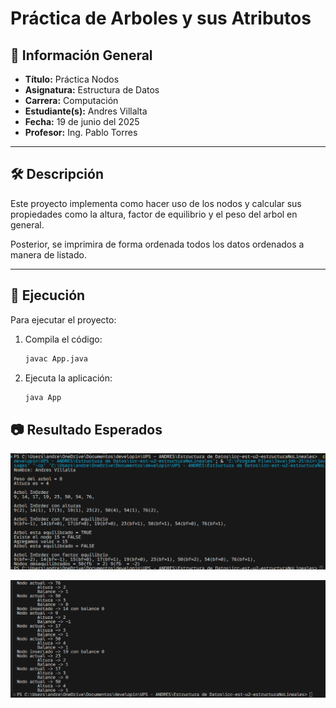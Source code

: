 # Práctica de Arboles y sus Atributos

## 📌 Información General

- **Título:** Práctica Nodos
- **Asignatura:** Estructura de Datos
- **Carrera:** Computación
- **Estudiante(s):** Andres Villalta
- **Fecha:** 19 de junio del 2025
- **Profesor:** Ing. Pablo Torres

---

## 🛠️ Descripción

Este proyecto implementa como hacer uso de los nodos y calcular sus propiedades como la altura, factor de equilibrio y el peso del arbol en general.

Posterior, se imprimira de forma ordenada todos los datos ordenados a manera de listado.

---

## 🚀 Ejecución

Para ejecutar el proyecto:

1. Compila el código:
    ```bash
    javac App.java
    ```
2. Ejecuta la aplicación:
    ```bash
    java App
    ```


## 📷 Resultado Esperados

![alt text](image.png)

![alt text](image-1.png)

